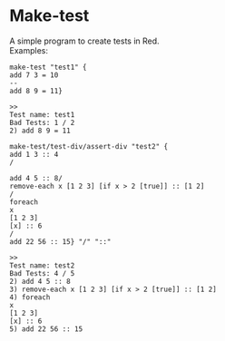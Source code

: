 # Make-test
A simple program to create tests in Red.   
Examples:
```
make-test "test1" {
add 7 3 = 10 
--
add 8 9 = 11}

>>
Test name: test1
Bad Tests: 1 / 2
2) add 8 9 = 11
```

```
make-test/test-div/assert-div "test2" {
add 1 3 :: 4 
/

add 4 5 :: 8/
remove-each x [1 2 3] [if x > 2 [true]] :: [1 2] 
/
foreach
x
[1 2 3]
[x] :: 6
/
add 22 56 :: 15} "/" "::"

>>
Test name: test2
Bad Tests: 4 / 5
2) add 4 5 :: 8
3) remove-each x [1 2 3] [if x > 2 [true]] :: [1 2]
4) foreach
x
[1 2 3]
[x] :: 6
5) add 22 56 :: 15
```

